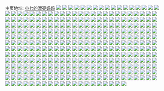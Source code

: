 主页地址: [小七的漂亮妈妈](https://weibo.com/u/5308417066) 
![](https://wx4.sinaimg.cn/mw2000/005NfzM6ly1ghaaf8sg7sj31400u0tfy.jpg) 
![](https://wx4.sinaimg.cn/mw2000/005NfzM6ly1ghaafhdex3j31400u0tfz.jpg) 
![](https://wx4.sinaimg.cn/mw2000/005NfzM6ly1ghaafn0xx0j31400u0gr1.jpg) 
![](https://wx4.sinaimg.cn/mw2000/005NfzM6ly1ghaafongj3j31400u0gtw.jpg) 
![](https://wx4.sinaimg.cn/mw2000/005NfzM6ly1gh80sgin79j30hs0o8abm.jpg) 
![](https://wx4.sinaimg.cn/mw2000/005NfzM6ly1ggs3snto8vj31400u0wjs.jpg) 
![](https://wx4.sinaimg.cn/mw2000/005NfzM6ly1ggpui7mzzlj30u00svkjl.jpg) 
![](https://wx4.sinaimg.cn/mw2000/005NfzM6ly1ggilx1wfzlj30mi0u0taz.jpg) 
![](https://wx4.sinaimg.cn/mw2000/005NfzM6ly1ggilwvigpgj30mi0u00vq.jpg) 
![](https://wx4.sinaimg.cn/mw2000/005NfzM6ly1gggasr28b7j30u00u0dh4.jpg) 
![](https://wx4.sinaimg.cn/mw2000/005NfzM6ly1gfz2mkzxvyj32c02cbx6q.jpg) 
![](https://wx4.sinaimg.cn/mw2000/005NfzM6ly1gfuf3mdg7xj33402c04qp.jpg) 
![](https://wx4.sinaimg.cn/mw2000/005NfzM6ly1gfuf3ol02dj33402c07wh.jpg) 
![](https://wx4.sinaimg.cn/mw2000/005NfzM6ly1gfstqix2a3j30m80m8q4u.jpg) 
![](https://wx4.sinaimg.cn/mw2000/005NfzM6ly1gfstqjbn49j30m80m8jxb.jpg) 
![](https://wx4.sinaimg.cn/mw2000/005NfzM6ly1gfstqjp8qfj30ku0rsjyv.jpg) 
![](https://wx4.sinaimg.cn/mw2000/005NfzM6ly1gfstqjyejjj30m80m8q4u.jpg) 
![](https://wx4.sinaimg.cn/mw2000/005NfzM6ly1gfs8jcppv5j30hs0hsmy6.jpg) 
![](https://wx4.sinaimg.cn/mw2000/005NfzM6ly1gfh9u3naidj31400u0n6n.jpg) 
![](https://wx4.sinaimg.cn/mw2000/005NfzM6ly1gfh9u3x5t1j31400u0th7.jpg) 
![](https://wx4.sinaimg.cn/mw2000/005NfzM6ly1gfh9u3avjlj31400u0amq.jpg) 
![](https://wx4.sinaimg.cn/mw2000/005NfzM6ly1gfh9u4dk8lj31400u00y7.jpg) 
![](https://wx4.sinaimg.cn/mw2000/005NfzM6ly1gfh9u4mlztj31400u0gqz.jpg) 
![](https://wx4.sinaimg.cn/mw2000/005NfzM6ly1gfh9u4wt62j31400u00y4.jpg) 
![](https://wx4.sinaimg.cn/mw2000/005NfzM6ly1gfbh7xnwv7j30u0140agf.jpg) 
![](https://wx4.sinaimg.cn/mw2000/005NfzM6ly1gfaq5bwdtrj30mi0m57jw.jpg) 
![](https://wx4.sinaimg.cn/mw2000/005NfzM6ly1gf9akobnnnj30ty10atlg.jpg) 
![](https://wx4.sinaimg.cn/mw2000/005NfzM6ly1gf9al7huqmj30ty12a4bp.jpg) 
![](https://wx4.sinaimg.cn/mw2000/005NfzM6ly1gey2r1i4aij30xc161q8m.jpg) 
![](https://wx4.sinaimg.cn/mw2000/005NfzM6ly1genq9237otj30jg0jgjtv.jpg) 
![](https://wx4.sinaimg.cn/mw2000/005NfzM6ly1geb0jcoxcgj33402c0x6r.jpg) 
![](https://wx4.sinaimg.cn/mw2000/005NfzM6ly1geb0jh6867j33402c0x6q.jpg) 
![](https://wx4.sinaimg.cn/mw2000/005NfzM6ly1geb0jl8eyej33402c0b2a.jpg) 
![](https://wx4.sinaimg.cn/mw2000/005NfzM6ly1ge8o7mc4eej30g40l3407.jpg) 
![](https://wx4.sinaimg.cn/mw2000/005NfzM6ly1ge7e44zk1xj30u0144tiz.jpg) 
![](https://wx4.sinaimg.cn/mw2000/005NfzM6ly1ge1cigmhvfj31400u0n2h.jpg) 
![](https://wx4.sinaimg.cn/mw2000/005NfzM6ly1ge1cihj61uj31400u0agk.jpg) 
![](https://wx4.sinaimg.cn/mw2000/005NfzM6ly1ge1ciiewc2j31400u07az.jpg) 
![](https://wx4.sinaimg.cn/mw2000/005NfzM6ly1ge1ciiqbxrj31400u0n6q.jpg) 
![](https://wx4.sinaimg.cn/mw2000/005NfzM6ly1ge1cij2a4zj31400u0gud.jpg) 
![](https://wx4.sinaimg.cn/mw2000/005NfzM6ly1ge1cijdzcgj31400u0n4w.jpg) 
![](https://wx4.sinaimg.cn/mw2000/005NfzM6ly1ge1ciga19kj31400u0wl6.jpg) 
![](https://wx4.sinaimg.cn/mw2000/005NfzM6ly1ge1cijywwwj31400u012l.jpg) 
![](https://wx4.sinaimg.cn/mw2000/005NfzM6ly1ge1cikbzfdj31400u046t.jpg) 
![](https://wx4.sinaimg.cn/mw2000/005NfzM6ly1ge1cikmif7j31400u0jym.jpg) 
![](https://wx4.sinaimg.cn/mw2000/005NfzM6ly1ge1cikxdz3j31400u0dn9.jpg) 
![](https://wx4.sinaimg.cn/mw2000/005NfzM6ly1ge1cilbk1oj30u0140ds4.jpg) 
![](https://wx4.sinaimg.cn/mw2000/005NfzM6ly1ge1cilvtapj31400u0tkp.jpg) 
![](https://wx4.sinaimg.cn/mw2000/005NfzM6ly1ge1cim9dl2j31400u07hf.jpg) 
![](https://wx4.sinaimg.cn/mw2000/005NfzM6ly1ge1cimllfwj31400u0neu.jpg) 
![](https://wx4.sinaimg.cn/mw2000/005NfzM6ly1ge1cimxok8j31400u0n5q.jpg) 
![](https://wx4.sinaimg.cn/mw2000/005NfzM6ly1ge1cin968dj31400u04f1.jpg) 
![](https://wx4.sinaimg.cn/mw2000/a8dc869fly1g8a4nyaaisg206n06nwei.jpg) 
![](https://wx4.sinaimg.cn/mw2000/005NfzM6ly1gdoc0gs3s3j31400u0gz3.jpg) 
![](https://wx4.sinaimg.cn/mw2000/005NfzM6ly1gdoc0hj55kj31400u07hk.jpg) 
![](https://wx4.sinaimg.cn/mw2000/005NfzM6ly1gdoc0i9d5xj31400u0k5t.jpg) 
![](https://wx4.sinaimg.cn/mw2000/005NfzM6ly1gdoc0irwizj31400u0k67.jpg) 
![](https://wx4.sinaimg.cn/mw2000/005NfzM6ly1gdoc0jceamj31400u0dxo.jpg) 
![](https://wx4.sinaimg.cn/mw2000/005NfzM6ly1gdoc0k9behj31400u0kap.jpg) 
![](https://wx4.sinaimg.cn/mw2000/005NfzM6ly1gdoc0l13ylj31400u07no.jpg) 
![](https://wx4.sinaimg.cn/mw2000/005NfzM6ly1gdoc0lf3zhj31400u0k1k.jpg) 
![](https://wx4.sinaimg.cn/mw2000/005NfzM6ly1gdoc0mkqw3j31400u0h7i.jpg) 
![](https://wx4.sinaimg.cn/mw2000/005NfzM6ly1gdoc0oph4ej31400u0tsm.jpg) 
![](https://wx4.sinaimg.cn/mw2000/005NfzM6ly1gdoc0fzehij31400u07k0.jpg) 
![](https://wx4.sinaimg.cn/mw2000/005NfzM6ly1gdoc0rq7mhj31rq0u0b29.jpg) 
![](https://wx4.sinaimg.cn/mw2000/005NfzM6ly1gdoc0son5fj31400u0h76.jpg) 
![](https://wx4.sinaimg.cn/mw2000/005NfzM6ly1gdkklzegqzj33hc2bkkjo.jpg) 
![](https://wx4.sinaimg.cn/mw2000/005NfzM6ly1gdkkm0wpcyj33hc2bkkjp.jpg) 
![](https://wx4.sinaimg.cn/mw2000/005NfzM6ly1gdkkm2huo6j33hc2bkx6s.jpg) 
![](https://wx4.sinaimg.cn/mw2000/005NfzM6ly1gdkkm413xvj33hc2bkqv9.jpg) 
![](https://wx4.sinaimg.cn/mw2000/005NfzM6ly1gdkkm6j42rj33hc2bknph.jpg) 
![](https://wx4.sinaimg.cn/mw2000/005NfzM6ly1gdkkly0y2kj33hc2bk1l4.jpg) 
![](https://wx4.sinaimg.cn/mw2000/005NfzM6ly1gdkkm8w19nj33hc2bkb2f.jpg) 
![](https://wx4.sinaimg.cn/mw2000/005NfzM6ly1gdkkmaw1rqj33hc2bk1l2.jpg) 
![](https://wx4.sinaimg.cn/mw2000/005NfzM6ly1gdkkmcd958j33hc2bk4qt.jpg) 
![](https://wx4.sinaimg.cn/mw2000/005NfzM6ly1gdkkmehnw1j33hc2bk1l3.jpg) 
![](https://wx4.sinaimg.cn/mw2000/005NfzM6ly1gdkkmgg8nuj33hc2bke85.jpg) 
![](https://wx4.sinaimg.cn/mw2000/005NfzM6ly1gdkkmhof1fj33402c0hdw.jpg) 
![](https://wx4.sinaimg.cn/mw2000/005NfzM6ly1gdkkmiuwh7j33402c0kjo.jpg) 
![](https://wx4.sinaimg.cn/mw2000/005NfzM6ly1gdkkmkk94yj33hc2bkqv9.jpg) 
![](https://wx4.sinaimg.cn/mw2000/005NfzM6ly1gdkkmm6rxuj33hc2bkx6u.jpg) 
![](https://wx4.sinaimg.cn/mw2000/005NfzM6ly1gdkkmqd3gcj33hc2bkhdx.jpg) 
![](https://wx4.sinaimg.cn/mw2000/005NfzM6ly1gdkkms2wnrj33hc2bk1l2.jpg) 
![](https://wx4.sinaimg.cn/mw2000/005NfzM6ly1gdkkmoeho0j33hc2bkqv7.jpg) 
![](https://wx4.sinaimg.cn/mw2000/005NfzM6ly1gdj0do16i3j31400u0wtm.jpg) 
![](https://wx4.sinaimg.cn/mw2000/005NfzM6ly1gdiswek4zpj31400u0gsa.jpg) 
![](https://wx4.sinaimg.cn/mw2000/005NfzM6ly1gdhxnntz9vj30u016umz9.jpg) 
![](https://wx4.sinaimg.cn/mw2000/005NfzM6ly1gddburmfm0j31jk2221kx.jpg) 
![](https://wx4.sinaimg.cn/mw2000/005NfzM6ly1gdbzth9ppnj30v40u0af1.jpg) 
![](https://wx4.sinaimg.cn/mw2000/005NfzM6ly1gd9e7o7ejfj33402c0kjl.jpg) 
![](https://wx4.sinaimg.cn/mw2000/005NfzM6ly1gd7hi26w6jj30u0140te7.jpg) 
![](https://wx4.sinaimg.cn/mw2000/005NfzM6ly1gd69v1odp1j31400u046r.jpg) 
![](https://wx4.sinaimg.cn/mw2000/005NfzM6ly1gd4vt4dgjhj30tz0miwjp.jpg) 
![](https://wx4.sinaimg.cn/mw2000/005NfzM6ly1gd4vszl30dj30mi0u0n12.jpg) 
![](https://wx4.sinaimg.cn/mw2000/005NfzM6ly1gczim6o9ybj33402c0kjn.jpg) 
![](https://wx4.sinaimg.cn/mw2000/005NfzM6ly1gczimb7ks9j33402c0x6q.jpg) 
![](https://wx4.sinaimg.cn/mw2000/005NfzM6ly1gczimeszx4j33402c0hdv.jpg) 
![](https://wx4.sinaimg.cn/mw2000/005NfzM6ly1gczimir2wyj33402c07wh.jpg) 
![](https://wx4.sinaimg.cn/mw2000/005NfzM6ly1gczimgc7ubj33402c0qv5.jpg) 
![](https://wx4.sinaimg.cn/mw2000/005NfzM6ly1gczimll09ij33402c0e83.jpg) 
![](https://wx4.sinaimg.cn/mw2000/005NfzM6ly1gczimmmtj2j33401ug1ky.jpg) 
![](https://wx4.sinaimg.cn/mw2000/005NfzM6ly1gczimr2b4sj33402c0b2b.jpg) 
![](https://wx4.sinaimg.cn/mw2000/005NfzM6ly1gczimxzodkj33402c0b2c.jpg) 
![](https://wx4.sinaimg.cn/mw2000/005NfzM6ly1gczin0m2y1j33402c0b2c.jpg) 
![](https://wx4.sinaimg.cn/mw2000/005NfzM6ly1gczin25jfnj33402c07wj.jpg) 
![](https://wx4.sinaimg.cn/mw2000/005NfzM6ly1gczim4q21kj33402c0kjn.jpg) 
![](https://wx4.sinaimg.cn/mw2000/005NfzM6ly1gczin3nkeaj31zk0x2kjl.jpg) 
![](https://wx4.sinaimg.cn/mw2000/005NfzM6ly1gczin4o9i7j33402c0kjl.jpg) 
![](https://wx4.sinaimg.cn/mw2000/005NfzM6ly1gczin73gegj33401yjqv6.jpg) 
![](https://wx4.sinaimg.cn/mw2000/005NfzM6ly1gcybdtu6mij30u01hc4an.jpg) 
![](https://wx4.sinaimg.cn/mw2000/005NfzM6ly1gctu0kmb2kj33402c0qv6.jpg) 
![](https://wx4.sinaimg.cn/mw2000/005NfzM6ly1gctu0myhe2j329i1sx1ky.jpg) 
![](https://wx4.sinaimg.cn/mw2000/005NfzM6ly1gctu0nojjyj31sa1ec4qp.jpg) 
![](https://wx4.sinaimg.cn/mw2000/005NfzM6ly1gctu0hlqqaj33402c04qr.jpg) 
![](https://wx4.sinaimg.cn/mw2000/005NfzM6ly1gcrh0axvopj30u012swos.jpg) 
![](https://wx4.sinaimg.cn/mw2000/005NfzM6ly1gcra3ctbsyj30u0140na3.jpg) 
![](https://wx4.sinaimg.cn/mw2000/005NfzM6ly1gcqh9vxi2sj30j608zjs3.jpg) 
![](https://wx4.sinaimg.cn/mw2000/005NfzM6ly1gco0vd7hl5j33282aoqv6.jpg) 
![](https://wx4.sinaimg.cn/mw2000/005NfzM6ly1gco0vf0om7j33402c0kjl.jpg) 
![](https://wx4.sinaimg.cn/mw2000/005NfzM6ly1gco0vgelnoj31400u0k5b.jpg) 
![](https://wx4.sinaimg.cn/mw2000/005NfzM6ly1gco0vgsn0bj30zk0zk48d.jpg) 
![](https://wx4.sinaimg.cn/mw2000/005NfzM6ly1gcmfiqzppaj30zk1r718v.jpg) 
![](https://wx4.sinaimg.cn/mw2000/005NfzM6ly1gclo1bjhvgj30yi1lddsx.jpg) 
![](https://wx4.sinaimg.cn/mw2000/005NfzM6ly1gclo1e29vjj33402c0u0x.jpg) 
![](https://wx4.sinaimg.cn/mw2000/005NfzM6ly1gclo19sijlj33401x17wj.jpg) 
![](https://wx4.sinaimg.cn/mw2000/005NfzM6ly1gcj7lknk0qj33402c0b2c.jpg) 
![](https://wx4.sinaimg.cn/mw2000/005NfzM6ly1gcj7lnrrm6j33402c01l3.jpg) 
![](https://wx4.sinaimg.cn/mw2000/005NfzM6ly1gcj7lf2pprj33402c0kjp.jpg) 
![](https://wx4.sinaimg.cn/mw2000/005NfzM6ly1gcj7lqaaadj33402c0x6t.jpg) 
![](https://wx4.sinaimg.cn/mw2000/005NfzM6ly1gcj7lr7cskj33402c0u0x.jpg) 
![](https://wx4.sinaimg.cn/mw2000/005NfzM6ly1gcj7lsapusj33402c0kjn.jpg) 
![](https://wx4.sinaimg.cn/mw2000/005NfzM6ly1gcj7ltbuu9j33402c0x6q.jpg) 
![](https://wx4.sinaimg.cn/mw2000/005NfzM6ly1gcj7luwqz0j33402c0hdy.jpg) 
![](https://wx4.sinaimg.cn/mw2000/005NfzM6ly1gcj7lwfhwlj33402c0qva.jpg) 
![](https://wx4.sinaimg.cn/mw2000/005NfzM6ly1gcj7ly72v4j33402c07wn.jpg) 
![](https://wx4.sinaimg.cn/mw2000/005NfzM6ly1gcj7m0092zj33402c0npj.jpg) 
![](https://wx4.sinaimg.cn/mw2000/005NfzM6ly1gcc9rm6gkzj30v90v9n4j.jpg) 
![](https://wx4.sinaimg.cn/mw2000/005NfzM6ly1gcaqpomltjj30u0191k2q.jpg) 
![](https://wx4.sinaimg.cn/mw2000/005NfzM6ly1gc9vwm719nj30wm0u0q8a.jpg) 
![](https://wx4.sinaimg.cn/mw2000/005NfzM6ly1gc6rf6kbf3j33402c0hdt.jpg) 
![](https://wx4.sinaimg.cn/mw2000/005NfzM6ly1gc5i7cy0scj33402c01kz.jpg) 
![](https://wx4.sinaimg.cn/mw2000/005NfzM6ly1gc5i7g64egj33402c0qv6.jpg) 
![](https://wx4.sinaimg.cn/mw2000/005NfzM6ly1gc5i7ikgyyj33402c04qr.jpg) 
![](https://wx4.sinaimg.cn/mw2000/005NfzM6ly1gc5i7klae4j33402c0b2b.jpg) 
![](https://wx4.sinaimg.cn/mw2000/005NfzM6ly1gc59t5pl3fj30b406mq37.jpg) 
![](https://wx4.sinaimg.cn/mw2000/005NfzM6ly1gbzwb3vifaj30j60aagna.jpg) 
![](https://wx4.sinaimg.cn/mw2000/005NfzM6ly1gbzklydcljj30gt0dhafp.jpg) 
![](https://wx4.sinaimg.cn/mw2000/005NfzM6ly1gbzklyoy5sj30ku0admzt.jpg) 
![](https://wx4.sinaimg.cn/mw2000/005NfzM6ly1gbz3lr52cyj33402c0qv6.jpg) 
![](https://wx4.sinaimg.cn/mw2000/005NfzM6ly1gbv57dn7egj30tz0tzwpg.jpg) 
![](https://wx4.sinaimg.cn/mw2000/005NfzM6ly1gbu7aydrahj33402c0b29.jpg) 
![](https://wx4.sinaimg.cn/mw2000/005NfzM6ly1gbpfuqavbhj30m60d8jx2.jpg) 
![](https://wx4.sinaimg.cn/mw2000/005NfzM6ly1gbkkq54po7j30tv1gw4qp.jpg) 
![](https://wx4.sinaimg.cn/mw2000/675b21d1ly1fx2c5yi59rg208c08cweg.jpg) 
![](https://wx4.sinaimg.cn/mw2000/005NfzM6ly1gayx61gs25j30u00u0gsh.jpg) 
![](https://wx4.sinaimg.cn/mw2000/005NfzM6ly1gaubrc1d6tj30c80c83zu.jpg) 
![](https://wx4.sinaimg.cn/mw2000/005NfzM6ly1gauappfw8mj30j60j6jt9.jpg) 
![](https://wx4.sinaimg.cn/mw2000/005NfzM6ly1gaq2mw0noxj30u0140njj.jpg) 
![](https://wx4.sinaimg.cn/mw2000/005NfzM6ly1gah9hiv7rbj30u016gqer.jpg) 
![](https://wx4.sinaimg.cn/mw2000/005NfzM6ly1gagcpetd03j30ku0kugpd.jpg) 
![](https://wx4.sinaimg.cn/mw2000/005NfzM6ly1ga8r31e2yuj31400u0dq0.jpg) 
![](https://wx4.sinaimg.cn/mw2000/005NfzM6ly1ga5y8jbdb9j30u0140q8a.jpg) 
![](https://wx4.sinaimg.cn/mw2000/005NfzM6ly1ga2henexc9j30c80kngnw.jpg) 
![](https://wx4.sinaimg.cn/mw2000/005NfzM6ly1g9ykp4bs1gj30uw0u0tg5.jpg) 
![](https://wx4.sinaimg.cn/mw2000/005NfzM6ly1g9voqvw6t3j30u015z7ka.jpg) 
![](https://wx4.sinaimg.cn/mw2000/005NfzM6ly1g9t868du4wj30tu13uwl8.jpg) 
![](https://wx4.sinaimg.cn/mw2000/005NfzM6ly1g9rzi1eixrj31050u00xp.jpg) 
![](https://wx4.sinaimg.cn/mw2000/005NfzM6ly1g9l6c68gjrj30ku0fmq55.jpg) 
![](https://wx4.sinaimg.cn/mw2000/005NfzM6ly1g9g9b2si86j31400u0aot.jpg) 
![](https://wx4.sinaimg.cn/mw2000/005NfzM6ly1g994p4mo11j30u0140q8a.jpg) 
![](https://wx4.sinaimg.cn/mw2000/005NfzM6ly1g97tho7itij31o00u0kjl.jpg) 
![](https://wx4.sinaimg.cn/mw2000/005NfzM6ly1g97thn4g6bj31900u01ci.jpg) 
![](https://wx4.sinaimg.cn/mw2000/005NfzM6ly1g97thowbrtj31400u0wz9.jpg) 
![](https://wx4.sinaimg.cn/mw2000/005NfzM6ly1g97thpwvt6j31400u0nh6.jpg) 
![](https://wx4.sinaimg.cn/mw2000/005NfzM6ly1g91f1jd2daj306o06odfx.jpg) 
![](https://wx4.sinaimg.cn/mw2000/005NfzM6ly1g8vd1n6qzfj31400u0na5.jpg) 
![](https://wx4.sinaimg.cn/mw2000/005NfzM6ly1g8vd1mt6khj31400u0dp4.jpg) 
![](https://wx4.sinaimg.cn/mw2000/005NfzM6ly1g8vd1o3qyaj31400u0al4.jpg) 
![](https://wx4.sinaimg.cn/mw2000/005NfzM6ly1g8mf0p6fvkj31400u0dm8.jpg) 
![](https://wx4.sinaimg.cn/mw2000/005NfzM6ly1g8ix5x9khvj30c8084mxa.jpg) 
![](https://wx4.sinaimg.cn/mw2000/005NfzM6ly1g8h5olmeo1j30u00u0afi.jpg) 
![](https://wx4.sinaimg.cn/mw2000/005NfzM6ly1g8gb0mtfuij308c0aa3yx.jpg) 
![](https://wx4.sinaimg.cn/mw2000/005NfzM6ly1g8av1od7y6j30yi0jf0uz.jpg) 
![](https://wx4.sinaimg.cn/mw2000/005NfzM6ly1g87f0lvnl1j30ku0ehdhb.jpg) 
![](https://wx4.sinaimg.cn/mw2000/005NfzM6ly1g85umx4n3uj30qo0qk3zl.jpg) 
![](https://wx4.sinaimg.cn/mw2000/005NfzM6ly1g84h7v0oq7j30u01hch6g.jpg) 
![](https://wx4.sinaimg.cn/mw2000/005NfzM6ly1g83xgavz1fj30sg0fk76e.jpg) 
![](https://wx4.sinaimg.cn/mw2000/005NfzM6ly1g7wx0gkyj2j30u01hc7g7.jpg) 
![](https://wx4.sinaimg.cn/mw2000/005NfzM6ly1g7tzoqkojvj30j61gc449.jpg) 
![](https://wx4.sinaimg.cn/mw2000/005NfzM6ly1g7qtz20rs1j30q50sxn0x.jpg) 
![](https://wx4.sinaimg.cn/mw2000/005NfzM6ly1g7ou6khzlgj30u014012t.jpg) 
![](https://wx4.sinaimg.cn/mw2000/005NfzM6ly1g7npbtkifcj30u0140gwe.jpg) 
![](https://wx4.sinaimg.cn/mw2000/005NfzM6ly1g7m1mek24xj30ku1127d9.jpg) 
![](https://wx4.sinaimg.cn/mw2000/005NfzM6ly1g7j7s6a1inj30sf0irjt6.jpg) 
![](https://wx4.sinaimg.cn/mw2000/005NfzM6ly1g7hijucrf4j31860qe44n.jpg) 
![](https://wx4.sinaimg.cn/mw2000/005NfzM6ly1g7d0ktsn5bj31400u0h23.jpg) 
![](https://wx4.sinaimg.cn/mw2000/005NfzM6ly1g7c8r10oxlj30gs0fzq5u.jpg) 
![](https://wx4.sinaimg.cn/mw2000/005NfzM6ly1g7azqj85paj30hs0hsq36.jpg) 
![](https://wx4.sinaimg.cn/mw2000/005NfzM6ly1g78q0xipk9j30ku1120xg.jpg) 
![](https://wx4.sinaimg.cn/mw2000/005NfzM6ly1g77pdlge1sj31hd0u0toz.jpg) 
![](https://wx4.sinaimg.cn/mw2000/005NfzM6ly1g76d6yker4j30jg0jgq4j.jpg) 
![](https://wx4.sinaimg.cn/mw2000/005NfzM6ly1g73i00jttfj30j60j641o.jpg) 
![](https://wx4.sinaimg.cn/mw2000/005NfzM6ly1g711qbqm8hj30j60j6mz6.jpg) 
![](https://wx4.sinaimg.cn/mw2000/005NfzM6ly1g6y3ib40czj30fm0lgdiw.jpg) 
![](https://wx4.sinaimg.cn/mw2000/005NfzM6ly1g6wtjvncg4j30j60850tq.jpg) 
![](https://wx4.sinaimg.cn/mw2000/005NfzM6ly1g6q98a1b7ej307406mwes.jpg) 
![](https://wx4.sinaimg.cn/mw2000/005NfzM6ly1g6p00vgv6vj31400u0tfo.jpg) 
![](https://wx4.sinaimg.cn/mw2000/005NfzM6ly1g6m60pag65j30ck0ckgm0.jpg) 
![](https://wx4.sinaimg.cn/mw2000/005NfzM6ly1g6la3npxecj30go0dc40y.jpg) 
![](https://wx4.sinaimg.cn/mw2000/005NfzM6ly1g6fj9ih0rej33402c0kjn.jpg) 
![](https://wx4.sinaimg.cn/mw2000/005NfzM6ly1g6cr0q4yzlj30g408l0ta.jpg) 
![](https://wx4.sinaimg.cn/mw2000/005NfzM6ly1g644jxpeynj30ku112nhy.jpg) 
![](https://wx4.sinaimg.cn/mw2000/005NfzM6ly1g5wp52gpcuj33402c0e1l.jpg) 
![](https://wx4.sinaimg.cn/mw2000/005NfzM6ly1g5uq182590j31400u00yn.jpg) 
![](https://wx4.sinaimg.cn/mw2000/005NfzM6ly1g5uq18gavrj31400u043j.jpg) 
![](https://wx4.sinaimg.cn/mw2000/005NfzM6ly1g5uq18r7h4j30u00u0dok.jpg) 
![](https://wx4.sinaimg.cn/mw2000/005NfzM6ly1g5uq193g8zj31400u0qf1.jpg) 
![](https://wx4.sinaimg.cn/mw2000/005NfzM6ly1g5uq17q6dej31400u04e7.jpg) 
![](https://wx4.sinaimg.cn/mw2000/005NfzM6ly1g5uq19kgn1j31400u07eg.jpg) 
![](https://wx4.sinaimg.cn/mw2000/005NfzM6ly1g5uq1ac8xfj31400u0h0a.jpg) 
![](https://wx4.sinaimg.cn/mw2000/005NfzM6ly1g5uq1bya5jj31400u0apl.jpg) 
![](https://wx4.sinaimg.cn/mw2000/005NfzM6ly1g5uq1db9azj31400u0tfx.jpg) 
![](https://wx4.sinaimg.cn/mw2000/005NfzM6ly1g5tmu2tdnnj30u0140gtl.jpg) 
![](https://wx4.sinaimg.cn/mw2000/005NfzM6ly1g5tcicvmagj30j90gd3zn.jpg) 
![](https://wx4.sinaimg.cn/mw2000/005NfzM6ly1g5k6bb3ksuj31400u0tfg.jpg) 
![](https://wx4.sinaimg.cn/mw2000/005NfzM6ly1g5ddde3st4j30j90gd3zn.jpg) 
![](https://wx4.sinaimg.cn/mw2000/005NfzM6ly1g5ba6e3cwhj30vl0hsgok.jpg) 
![](https://wx4.sinaimg.cn/mw2000/005NfzM6ly1g5ba6ebbyqj31400u045u.jpg) 
![](https://wx4.sinaimg.cn/mw2000/005NfzM6ly1g5ba6dpxfqj30zk0zkwqw.jpg) 
![](https://wx4.sinaimg.cn/mw2000/005NfzM6ly1g5ba6eqttyj30u00u046z.jpg) 
![](https://wx4.sinaimg.cn/mw2000/005NfzM6ly1g5ba6f08rsj31400u0dkm.jpg) 
![](https://wx4.sinaimg.cn/mw2000/005NfzM6ly1g5ba6f7vdfj30zk0zk7de.jpg) 
![](https://wx4.sinaimg.cn/mw2000/005NfzM6ly1g5ba6fjbb8j30qo0zkn0y.jpg) 
![](https://wx4.sinaimg.cn/mw2000/005NfzM6ly1g5ba6fua70j30zk0zk7h5.jpg) 
![](https://wx4.sinaimg.cn/mw2000/005NfzM6ly1g5ba6hea7qj32c02c0npd.jpg) 
![](https://wx4.sinaimg.cn/mw2000/005NfzM6ly1g5a6tjr8rnj30u00u0tla.jpg) 
![](https://wx4.sinaimg.cn/mw2000/005NfzM6ly1g56ndfde08j33402c0e81.jpg) 
![](https://wx4.sinaimg.cn/mw2000/005NfzM6ly1g55jrgofz9j33402c04qp.jpg) 
![](https://wx4.sinaimg.cn/mw2000/005NfzM6ly1g55jrirmnoj33402c01kx.jpg) 
![](https://wx4.sinaimg.cn/mw2000/005NfzM6ly1g55jrkvdmij33402c01kx.jpg) 
![](https://wx4.sinaimg.cn/mw2000/005NfzM6ly1g55jrn2t6gj32i51s61kx.jpg) 
![](https://wx4.sinaimg.cn/mw2000/005NfzM6ly1g5589lhk3hj30ku11276q.jpg) 
![](https://wx4.sinaimg.cn/mw2000/005NfzM6ly1g52k4stsjmj3075080glp.jpg) 
![](https://wx4.sinaimg.cn/mw2000/005NfzM6ly1g4xi9omdfej315o15o4qq.jpg) 
![](https://wx4.sinaimg.cn/mw2000/005NfzM6ly1g4x4poizyfj30j60acjsn.jpg) 
![](https://wx4.sinaimg.cn/mw2000/005NfzM6ly1g4q0ymssohj30u00ty77g.jpg) 
![](https://wx4.sinaimg.cn/mw2000/005NfzM6ly1g4j72234g2j31400u0k2c.jpg) 
![](https://wx4.sinaimg.cn/mw2000/005NfzM6ly1g4h7eszkzij32c02c0e82.jpg) 
![](https://wx4.sinaimg.cn/mw2000/005NfzM6ly1g4h7ev318vj32c02c07wi.jpg) 
![](https://wx4.sinaimg.cn/mw2000/005NfzM6ly1g4h7ewfed6j32c02c07wi.jpg) 
![](https://wx4.sinaimg.cn/mw2000/005NfzM6ly1g4h7ey1ltwj32c02c0kjm.jpg) 
![](https://wx4.sinaimg.cn/mw2000/005NfzM6ly1g4fs8ynrmtj30j60w6405.jpg) 
![](https://wx4.sinaimg.cn/mw2000/005NfzM6ly1g4ad6xveplj31hc0u0npd.jpg) 
![](https://wx4.sinaimg.cn/mw2000/005NfzM6ly1g47oso5zb0j32c02c0u0x.jpg) 
![](https://wx4.sinaimg.cn/mw2000/005NfzM6ly1g416v9lmh1j30ds0ds75k.jpg) 
![](https://wx4.sinaimg.cn/mw2000/005NfzM6ly1g3yf0s2uhej30u0140wu7.jpg) 
![](https://wx4.sinaimg.cn/mw2000/005NfzM6ly1g3ru9u3hj9j31400u04hk.jpg) 
![](https://wx4.sinaimg.cn/mw2000/005NfzM6ly1g3pkwwve17j32c02c0kjl.jpg) 
![](https://wx4.sinaimg.cn/mw2000/005NfzM6ly1g3kc3bge1ej32c03407wh.jpg) 
![](https://wx4.sinaimg.cn/mw2000/005NfzM6ly1g3jmmabz2pj33402c0b29.jpg) 
![](https://wx4.sinaimg.cn/mw2000/005NfzM6ly1g3jmmcb0cej33402c04qp.jpg) 
![](https://wx4.sinaimg.cn/mw2000/005NfzM6ly1g3jmmesvtmj33402c0e81.jpg) 
![](https://wx4.sinaimg.cn/mw2000/005NfzM6ly1g3jmm80l2tj33402c0gty.jpg) 
![](https://wx4.sinaimg.cn/mw2000/005NfzM6ly1g3ianc6251j32p71vbe81.jpg) 
![](https://wx4.sinaimg.cn/mw2000/005NfzM6ly1g3b720s9iij30j60gs75y.jpg) 
![](https://wx4.sinaimg.cn/mw2000/005NfzM6ly1g32ev32p5mj32c03407vp.jpg) 
![](https://wx4.sinaimg.cn/mw2000/005NfzM6ly1g2ue07p8wgj30jg0aydgs.jpg) 
![](https://wx4.sinaimg.cn/mw2000/005NfzM6ly1g2p629lapwj31hc0u0whe.jpg) 
![](https://wx4.sinaimg.cn/mw2000/005NfzM6ly1g2amrt4xwij30k00zkdk5.jpg) 
![](https://wx4.sinaimg.cn/mw2000/005NfzM6ly1g28dufnm5xj30zk0k0q72.jpg) 
![](https://wx4.sinaimg.cn/mw2000/005NfzM6ly1g2702ngfwdj32c02c0hdt.jpg) 
![](https://wx4.sinaimg.cn/mw2000/005NfzM6ly1g24co751c1j30qe0x6adw.jpg) 
![](https://wx4.sinaimg.cn/mw2000/005NfzM6ly1g22jhpz7nmj30j608z74v.jpg) 
![](https://wx4.sinaimg.cn/mw2000/005NfzM6ly1g21gjggbgej32c02c0npd.jpg) 
![](https://wx4.sinaimg.cn/mw2000/005NfzM6ly1g1xryr6pmaj33402c0qv6.jpg) 
![](https://wx4.sinaimg.cn/mw2000/005NfzM6ly1g1wvhcsod1j32bv25ub0y.jpg) 
![](https://wx4.sinaimg.cn/mw2000/005NfzM6ly1g1vqezqodaj30dw0dwglr.jpg) 
![](https://wx4.sinaimg.cn/mw2000/005NfzM6ly1g1v7qy9j6ij32c0340x6p.jpg) 
![](https://wx4.sinaimg.cn/mw2000/005NfzM6ly1g1t77viy52j30ku112hdu.jpg) 
![](https://wx4.sinaimg.cn/mw2000/005NfzM6ly1g1sl3s3d2dj31o01lkb29.jpg) 
![](https://wx4.sinaimg.cn/mw2000/005NfzM6ly1g1iw90zw25j30j60nagnw.jpg) 
![](https://wx4.sinaimg.cn/mw2000/005NfzM6ly1g1hapd6ae6j31400u0kjl.jpg) 
![](https://wx4.sinaimg.cn/mw2000/005NfzM6ly1g1d64pyb1pj30u00u045p.jpg) 
![](https://wx4.sinaimg.cn/mw2000/005NfzM6ly1g18ig626o1j30gm0lcjul.jpg) 
![](https://wx4.sinaimg.cn/mw2000/005NfzM6ly1g13vyz1t3qj32c02c0x6p.jpg) 
![](https://wx4.sinaimg.cn/mw2000/005NfzM6ly1g12f4qbjyej32c02c0npe.jpg) 
![](https://wx4.sinaimg.cn/mw2000/005NfzM6ly1g12f4nvippj32c02c01ky.jpg) 
![](https://wx4.sinaimg.cn/mw2000/005NfzM6ly1g11m6hm1dkj30jg0jgmy5.jpg) 
![](https://wx4.sinaimg.cn/mw2000/005NfzM6ly1g0zpcq43z4j30m80esjsn.jpg) 
![](https://wx4.sinaimg.cn/mw2000/005NfzM6ly1g0z4bcolskj30gw08omyb.jpg) 
![](https://wx4.sinaimg.cn/mw2000/005NfzM6ly1g0ws3ibuw4j33282aohdu.jpg) 
![](https://wx4.sinaimg.cn/mw2000/005NfzM6ly1g0vpy0wy8ej33402c0x6q.jpg) 
![](https://wx4.sinaimg.cn/mw2000/005NfzM6ly1g0vpxvbx89j33402c0b2a.jpg) 
![](https://wx4.sinaimg.cn/mw2000/005NfzM6ly1g0vpy55jdnj33402c07wj.jpg) 
![](https://wx4.sinaimg.cn/mw2000/005NfzM6ly1g0vpy8j1rqj33402c0kjm.jpg) 
![](https://wx4.sinaimg.cn/mw2000/005NfzM6ly1g0vpyasrl2j30zk1bfkjl.jpg) 
![](https://wx4.sinaimg.cn/mw2000/005NfzM6ly1g0vpyen0lpj33402c0hdu.jpg) 
![](https://wx4.sinaimg.cn/mw2000/005NfzM6ly1g0vpzcqe9oj31400u0u0x.jpg) 
![](https://wx4.sinaimg.cn/mw2000/005NfzM6ly1g0vpykwm0kj33402c01kx.jpg) 
![](https://wx4.sinaimg.cn/mw2000/005NfzM6ly1g0vpynq4jhj32c02c0npd.jpg) 
![](https://wx4.sinaimg.cn/mw2000/005NfzM6ly1g0vh62t8roj30zk1bfnpd.jpg) 
![](https://wx4.sinaimg.cn/mw2000/005NfzM6ly1g0ug55lo6nj30c80c8gmc.jpg) 
![](https://wx4.sinaimg.cn/mw2000/005NfzM6ly1g0tfoaqe86j30j60ee3zd.jpg) 
![](https://wx4.sinaimg.cn/mw2000/005NfzM6ly1g0sslne8h1j30k00jajs9.jpg) 
![](https://wx4.sinaimg.cn/mw2000/005NfzM6ly1g0rzpaoz30j30j60i440l.jpg) 
![](https://wx4.sinaimg.cn/mw2000/005NfzM6ly1g0rxvpd2j1j30j60i3425.jpg) 
![](https://wx4.sinaimg.cn/mw2000/005NfzM6ly1g0qx6pnhgdj32c02c01ky.jpg) 
![](https://wx4.sinaimg.cn/mw2000/005NfzM6ly1g0pco1pk44j30j60avdhc.jpg) 
![](https://wx4.sinaimg.cn/mw2000/005NfzM6ly1g0opu06zkoj30qo0hsn74.jpg) 
![](https://wx4.sinaimg.cn/mw2000/005NfzM6ly1g0nneckjvej30sy0skaaj.jpg) 
![](https://wx4.sinaimg.cn/mw2000/005NfzM6ly1g0lwc8e766j30ku06qaag.jpg) 
![](https://wx4.sinaimg.cn/mw2000/005NfzM6ly1g0l5w7e1yvj30j60b6gvg.jpg) 
![](https://wx4.sinaimg.cn/mw2000/005NfzM6ly1g0k3cfmxmkj30u01hc7gc.jpg) 
![](https://wx4.sinaimg.cn/mw2000/005NfzM6ly1g0j2t2vwlwj30sg1c078s.jpg) 
![](https://wx4.sinaimg.cn/mw2000/005NfzM6ly1g0hokhqaedj32c02c07wi.jpg) 
![](https://wx4.sinaimg.cn/mw2000/005NfzM6ly1g0fng4bfq1j33402c0u0x.jpg) 
![](https://wx4.sinaimg.cn/mw2000/005NfzM6ly1g0f7naolixj30hr0jeta8.jpg) 
![](https://wx4.sinaimg.cn/mw2000/005NfzM6ly1g0dwfqzu9vj30tu0rbq6g.jpg) 
![](https://wx4.sinaimg.cn/mw2000/005NfzM6ly1g078eruxdcj30p00got9p.jpg) 
![](https://wx4.sinaimg.cn/mw2000/005NfzM6ly1g078es2e4kj30u00u0di6.jpg) 
![](https://wx4.sinaimg.cn/mw2000/005NfzM6ly1g078ernanrj30fo0jldgt.jpg) 
![](https://wx4.sinaimg.cn/mw2000/005NfzM6ly1g078esbgczj30rt15oagc.jpg) 
![](https://wx4.sinaimg.cn/mw2000/005NfzM6ly1g078et4vd4j30ku112e82.jpg) 
![](https://wx4.sinaimg.cn/mw2000/005NfzM6ly1g078eu6fvmj30ku1127wi.jpg) 
![](https://wx4.sinaimg.cn/mw2000/005NfzM6ly1g073ntdsldj30dc0dcaax.jpg) 
![](https://wx4.sinaimg.cn/mw2000/005NfzM6ly1g02skj47woj30c80c874e.jpg) 
![](https://wx4.sinaimg.cn/mw2000/005NfzM6ly1fzze4o25wfj31400u0duj.jpg) 
![](https://wx4.sinaimg.cn/mw2000/005NfzM6ly1fzxvh23c9gj30u00u0aeu.jpg) 
![](https://wx4.sinaimg.cn/mw2000/005NfzM6ly1fzxq014621j30ku0kuqey.jpg) 
![](https://wx4.sinaimg.cn/mw2000/005NfzM6ly1fzx8gnmr6vj30u01hcq42.jpg) 
![](https://wx4.sinaimg.cn/mw2000/005NfzM6ly1fzwzdi44qnj32c02c0npd.jpg) 
![](https://wx4.sinaimg.cn/mw2000/005NfzM6ly1fzwzdhcyeaj30rs0rs7ol.jpg) 
![](https://wx4.sinaimg.cn/mw2000/005NfzM6ly1fzwzdj6f7bj32c02c0x6p.jpg) 
![](https://wx4.sinaimg.cn/mw2000/005NfzM6ly1fzvz8jig2yj30zk0k0tav.jpg) 
![](https://wx4.sinaimg.cn/mw2000/005NfzM6ly1fzvh2s98uij30hn09fjs0.jpg) 
![](https://wx4.sinaimg.cn/mw2000/005NfzM6ly1fzu8jq57afj30u01hcq42.jpg) 
![](https://wx4.sinaimg.cn/mw2000/005NfzM6ly1fztik8ipybj30qm0qmdhg.jpg) 
